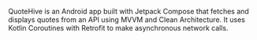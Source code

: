 QuoteHive is an Android app built with Jetpack Compose that fetches and displays quotes from an API using MVVM and Clean Architecture. It uses Kotlin Coroutines with Retrofit to make asynchronous network calls.
